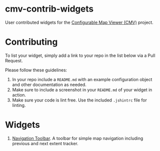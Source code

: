 # cmv-contrib-widgets

User contributed widgets for the [Configurable Map Viewer (CMV)](https://github.com/DavidSpriggs/ConfigurableViewerJSAPI) project.

# Contributing

To list your widget, simply add a link to your repo in the list below via a Pull Request.

Please follow these guidelines:

1. In your repo include a `README.md` with an example configuration object and other documentation as needed.
2. Make sure to include a screenshot in your `README.md` of your widget in action.
3. Make sure your code is lint free. Use the included `.jshintrc` file for linting.

# Widgets

1. [Navigation Toolbar](https://github.com/friendde/ArcGIS_JS_NavigationTools). A toolbar for simple map navigation including previous and next extent tracker.
